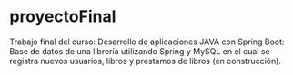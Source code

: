 # proyectoFinal
Trabajo final del curso: Desarrollo de aplicaciones JAVA con Spring Boot:
Base de datos de una librería utilizando Spring y MySQL en el cual se registra nuevos usuarios, libros y prestamos de libros (en construcción).
